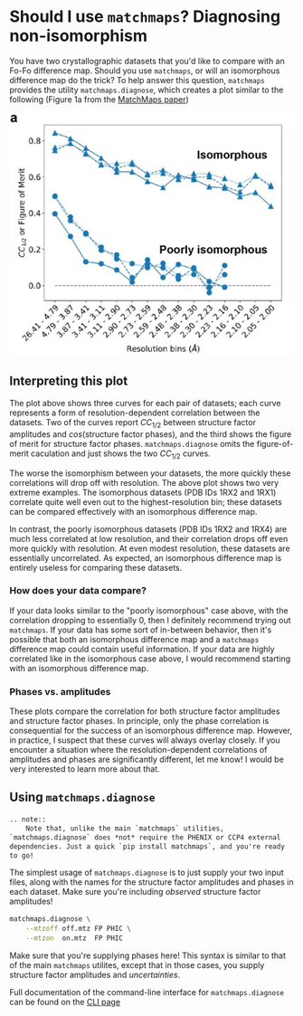 # Should I use `matchmaps`? Diagnosing non-isomorphism

You have two crystallographic datasets that you'd like to compare with an Fo-Fo difference map. Should you use `matchmaps`, or will an isomorphous difference map do the trick? To help answer this question, `matchmaps` provides the utility `matchmaps.diagnose`, which creates a plot similar to the following (Figure 1a from the [MatchMaps paper](https://journals.iucr.org/j/issues/2024/03/00/ei5112/index.html))

![Figure 1a: resolution dependence of inter-dataset correlation](images/figure.jpg)

## Interpreting this plot

The plot above shows three curves for each pair of datasets; each curve represents a form of resolution-dependent correlation between the datasets.
Two of the curves report $CC_{1/2}$ between structure factor amplitudes and $cos(\textrm{structure factor phases}$), and the third shows the figure of merit for structure factor phases. `matchmaps.diagnose` omits the figure-of-merit caculation and just shows the two $CC_{1/2}$ curves.

The worse the isomorphism between your datasets, the more quickly these correlations will drop off with resolution. The above plot shows two very extreme examples. The isomorphous datasets (PDB IDs 1RX2 and 1RX1) correlate quite well even out to the highest-resolution bin; these datasets can be compared effectively with an isomorphous difference map.

In contrast, the poorly isomorphous datasets (PDB IDs 1RX2 and 1RX4) are much less correlated at low resolution, and their correlation drops off even more quickly with resolution. At even modest resolution, these datasets are essentially uncorrelated. As expected, an isomorphous difference map is entirely useless for comparing these datasets.

### How does your data compare?

If your data looks similar to the "poorly isomorphous" case above, with the correlation dropping to essentially 0, then I definitely recommend trying out `matchmaps`. If your data has some sort of in-between behavior, then it's possible that both an isomorphous difference map and a `matchmaps` difference map could contain useful information. If your data are highly correlated like in the isomorphous case above, I would recommend starting with an isomorphous difference map.

### Phases vs. amplitudes

These plots compare the correlation for both structure factor amplitudes and structure factor phases. In principle, only the phase correlation is consequential for the success of an isomorphous difference map. However, in practice, I suspect that these curves will always overlay closely. If you encounter a situation where the resolution-dependent correlations of amplitudes and phases are significantly different, let me know! I would be very interested to learn more about that.

## Using `matchmaps.diagnose`

```{eval-rst}
.. note::
    Note that, unlike the main `matchmaps` utilities, `matchmaps.diagnose` does *not* require the PHENIX or CCP4 external dependencies. Just a quick `pip install matchmaps`, and you're ready to go!
```
The simplest usage of `matchmaps.diagnose` is to just supply your two input files, along with the names for the structure factor amplitudes and phases in each dataset. Make sure you're including *observed* structure factor amplitudes!

```bash
matchmaps.diagnose \
    --mtzoff off.mtz FP PHIC \
    --mtzon  on.mtz  FP PHIC
```

Make sure that you're supplying phases here! This syntax is similar to that of the main `matchmaps` utilites, except that in those cases, you supply structure factor amplitudes and *uncertainties*.

Full documentation of the command-line interface for `matchmaps.diagnose` can be found on the [CLI page](cli.md#matchmaps-diagnose)
